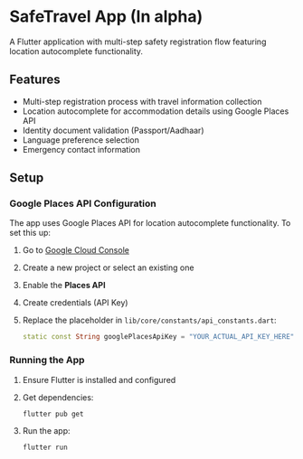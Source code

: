 # SafeTravel App (In alpha)

A Flutter application with multi-step safety registration flow featuring location autocomplete functionality.

## Features

- Multi-step registration process with travel information collection
- Location autocomplete for accommodation details using Google Places API
- Identity document validation (Passport/Aadhaar)
- Language preference selection
- Emergency contact information

## Setup

### Google Places API Configuration

The app uses Google Places API for location autocomplete functionality. To set this up:

1. Go to [Google Cloud Console](https://console.cloud.google.com/)
2. Create a new project or select an existing one
3. Enable the **Places API**
4. Create credentials (API Key)
5. Replace the placeholder in `lib/core/constants/api_constants.dart`:

   ```dart
   static const String googlePlacesApiKey = "YOUR_ACTUAL_API_KEY_HERE";
   ```

### Running the App

1. Ensure Flutter is installed and configured
2. Get dependencies:

   ```bash
   flutter pub get
   ```

3. Run the app:

   ```bash
   flutter run
   ```
